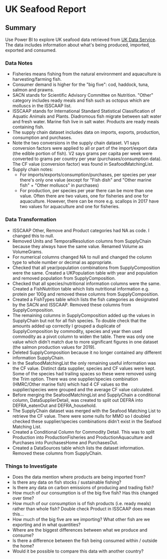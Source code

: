 # UK Seafood Report

## Summary 
Use Power BI to explore UK seafood data retrieved from [UK Data Service](https://reshare.ukdataservice.ac.uk/856955/). The data includes information about what's being produced, imported, exported and consumed. 

### Data Notes
- Fisheries means fishing from the natural environment and aquaculture is harvesting/farming fish.
- Consumer demand is higher for the "big five": cod, haddock, tuna, salmon and prawns.
- SACN stands for Scientific Advisory Committee on Nutrition. "Other" category includes ready meals and fish such as octopus which are molluscs in the ISSCAAP list.
- ISSCAAP stands for International Standard Statistical Classification of Aquatic Animals and Plants. Diadromous fish migrate between salt water and fresh water. Marine fish live in salt water. Products are ready meals containing fish.
- The supply chain dataset includes data on imports, exports, production, consumption and purchases.
- Note the two conversions in the supply chain dataset. V1 says conversion factors were applied to all or part of the import/export data (the edible portion of fish). V2 says grams per capita per week were converted to grams per country per year (purchases/consumption data). The CF value (conversion factor) was found in SeafoodMatchingList. 
- Supply chain notes:
  - For imports/exports/consumption/purchases, per species per year there's only one value (except for "Fish dish" and "Other marine fish" + "Other molluscs" in purchases)
  - For production, per species per year there can be more than one value. Often there are two values, one for fisheries and one for aquaculture. However, there can be more e.g. scallops in 2017 have two values for aquaculture and one for fisheries.
 
### Data Transformation
- ISSCAAP Other, Remove and Product categories had NA as code. I changed this to null.
- Removed Units and TemporalResolution columns from SupplyChain because they always have the same value. Renamed Volume as VolumeGrams.
- For numerical columns changed NA to null and changed the column type to whole number or decimal as appropriate. 
- Checked that all year/population combinations from SupplyComposition were the same. Created a UKPopulation table with year and population and removed population from SupplyComposition. 
- Checked that all species/nutritional information columns were the same. Created a FishNutrition table which lists nutritional information e.g. protein per 100g and removed these columns from SupplyComposition. 
- Created a FishTypes table which lists the fish categories as designated by the SACN and ISSCAAP. Removed these columns from SupplyComposition.
- The remaining columns in SupplyComposition added up the values in SupplyChain but not for all fish species. To double check that the amounts added up correctly I grouped a duplicate of SupplyComposition by commodity, species and year then used commodity as a pivot column to widen the table. There was only one value which didn't match due to more significant figures in one dataset (the salmon production values for 2019). 
- Deleted SupplyComposition because it no longer contained any different information SupplyChain.
- In the SeafoodMatchingList the only remaining useful information was the CF value. Distinct data supplier, species and CF values were kept. Some of the species had trailing spaces so these were removed using the Trim option. There was one supplier/species combination (HMRC/Other marine fish) which had 4 CF values so the supplier/species were grouped and the average CF value calculated.
- Before merging the SeafoodMatchingList and SupplyChain a conditional column, DataSupplierDetail, was created to split out DEFRA into DEFRA_eatenOut and DEFRA_household. 
- The SupplyChain dataset was merged with the Seafood Matching List to retrieve the CF value. There were some nulls for MMO so I doubled checked these supplier/species combinations didn't exist in the Seafood Matching List. 
- Created a Conditional Column for Commodity Detail. This was to split Production into ProductionFisheries and ProductionAquaculture and Purchases into PurchasesHome and PurchasesOut. 
- Created a DataSources table which lists the dataset information. Removed these columns from SupplyChain. 

### Things to Investigate
- Does the data mention where products are being imported from?
- Is there any data on fish stocks / sustainable fishing?
- Is there any data on carbon emissions of producing and trading fish?
- How much of our consumption is of the big five fish? Has this changed over time?
- How much of our consumption is of fish products (i.e. ready meals) rather than whole fish? Double check Product in ISSCAAP does mean this...
- How much of the big five are we importing? What other fish are we exporting and in what quantities?
- Where are the biggest differences between what we produce and consume?
- Is there a difference between the fish being consumed within / outside the home?
- Would it be possible to compare this data with another country?
